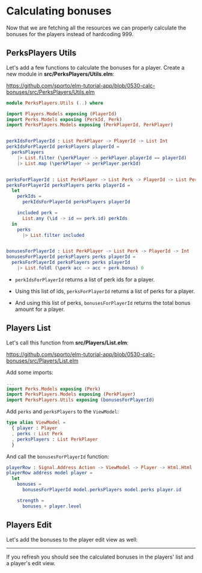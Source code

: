 # Calculating bonuses

Now that we are fetching all the resources we can properly calculate the bonuses for the players instead of hardcoding 999.

## PerksPlayers Utils

Let's add a few functions to calculate the bonuses for a player. Create a new module in __src/PerksPlayers/Utils.elm__:

<https://github.com/sporto/elm-tutorial-app/blob/0530-calc-bonuses/src/PerksPlayers/Utils.elm>

```elm
module PerksPlayers.Utils (..) where

import Players.Models exposing (PlayerId)
import Perks.Models exposing (PerkId, Perk)
import PerksPlayers.Models exposing (PerkPlayerId, PerkPlayer)


perkIdsForPlayerId : List PerkPlayer -> PlayerId -> List Int
perkIdsForPlayerId perksPlayers playerId =
  perksPlayers
    |> List.filter (\perkPlayer -> perkPlayer.playerId == playerId)
    |> List.map (\perkPlayer -> perkPlayer.perkId)


perksForPlayerId : List PerkPlayer -> List Perk -> PlayerId -> List Perk
perksForPlayerId perksPlayers perks playerId =
  let
    perkIds =
      perkIdsForPlayerId perksPlayers playerId

    included perk =
      List.any (\id -> id == perk.id) perkIds
  in
    perks
      |> List.filter included


bonusesForPlayerId : List PerkPlayer -> List Perk -> PlayerId -> Int
bonusesForPlayerId perksPlayers perks playerId =
  perksForPlayerId perksPlayers perks playerId
    |> List.foldl (\perk acc -> acc + perk.bonus) 0
```

- `perkIdsForPlayerId` returns a list of perk ids for a player.

- Using this list of ids, `perksForPlayerId` returns a list of perks for a player.

- And using this list of perks, `bonusesForPlayerId` returns the total bonus amount for a player.

## Players List

Let's call this function from __src/Players/List.elm__:

<https://github.com/sporto/elm-tutorial-app/blob/0530-calc-bonuses/src/Players/List.elm>

Add some imports:

```elm
...
import Perks.Models exposing (Perk)
import PerksPlayers.Models exposing (PerkPlayer)
import PerksPlayers.Utils exposing (bonusesForPlayerId)
```

Add `perks` and `perksPlayers` to the `ViewModel`:

```elm
type alias ViewModel =
  { player : Player
  , perks : List Perk
  , perksPlayers : List PerkPlayer
  }
```

And call the `bonusesForPlayerId` function:

```elm
playerRow : Signal.Address Action -> ViewModel -> Player -> Html.Html
playerRow address model player =
  let
    bonuses =
      bonusesForPlayerId model.perksPlayers model.perks player.id

    strength =
      bonuses + player.level
```

## Players Edit

Let's add the bonuses to the player edit view as well:



---

If you refresh you should see the calculated bonuses in the players' list and a player's edit view.


